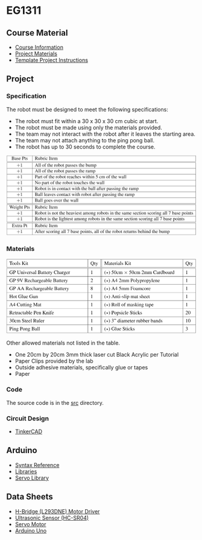 # EG1311

## Course Material
- [Course Information](CourseMaterials/Course_Information.pdf)
- [Project Materials](CourseMaterials/Project_Materials.pdf)
- [Template Project Instructions](CourseMaterials/Template_Instructions.pdf)

## Project

### Specification
The robot must be designed to meet the following specifications:
- The robot must fit within a 30 x 30 x 30 cm cubic at start.
- The robot must be made using only the materials provided.
- The team may not interact with the robot after it leaves the starting area.
- The team may not attach anything to the ping pong ball.
- The robot has up to 30 seconds to complete the course.

![Rubrics Table](CourseMaterials/rubric.png)

### Materials
![Table of given materials](CourseMaterials/materials.png)

Other allowed materials not listed in the table.
- One 20cm by 20cm 3mm thick laser cut Black Acrylic per Tutorial
- Paper Clips provided by the lab
- Outside adhesive materials, specifically glue or tapes
- Paper

### Code
The source code is in the [src](src/) directory.

### Circuit Design
- [TinkerCAD](https://www.tinkercad.com/things/7R11rqELGDK-eg1311-quad-motor-reverse?sharecode=ykvg1LWK5iq9sll4iqvDAoL9GLGRu_qvhObS8NK_BWs)

## Arduino
- [Syntax Reference](https://www.arduino.cc/reference/en/)
- [Libraries](https://www.arduino.cc/reference/en/libraries/)
- [Servo Library](https://www.arduino.cc/reference/en/libraries/servo/)

## Data Sheets
- [H-Bridge (L293DNE) Motor Driver](https://www.ti.com/lit/ds/symlink/l293.pdf)
- [Ultrasonic Sensor (HC-SR04)](https://cdn.sparkfun.com/datasheets/Sensors/Proximity/HCSR04.pdf)
- [Servo Motor](http://www.ee.ic.ac.uk/pcheung/teaching/DE1_EE/stores/sg90_datasheet.pdf)
- [Arduino Uno](https://docs.arduino.cc/resources/datasheets/A000066-datasheet.pdf)


